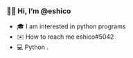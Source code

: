### 👋🏻 Hi, I’m @eshico
* 🎓 I am interested in python programs 
* ✉️ How to reach me eshico#5042
* 💻 Python .
